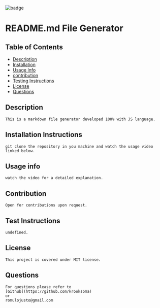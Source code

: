 ![badge](https://img.shields.io/static/v1?label=license&message=MIT&color=<green>)

# README.md File Generator


    
    

## Table of Contents
    
* [Description](#description)
* [Installation](#installation-instructions)
* [Usage Info](#usage-info)
* [contribution](#contribution)
* [Testing Instructions](#test-instructions)
* [License](#license)
* [Questions](#questions)
    

## Description
    This is a markdown file generator developed 100% with JS language.

## Installation Instructions
    git clone the repository in you machine and watch the usage video linked below.

## Usage info
    watch the video for a detailed explanation.

## Contribution
    Open for contributions upon request.

## Test Instructions
    undefined.    

## License
    This project is covered under MIT license.

## Questions
    For questions please refer to 
    [Github](https://github.com/krooksoma)  
    or
    romulojusto@gmail.com
    
